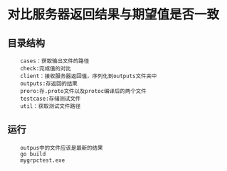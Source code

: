 # 对比服务器返回结果与期望值是否一致

## 目录结构
```
    cases：获取输出文件的路径
    check:完成值的对比
    client：接收服务器返回值，序列化到outputs文件夹中
    outputs:存返回的结果
    proro:存.proto文件以及protoc编译后的两个文件
    testcase:存储测试文件
    util：获取测试文件路径
```
## 运行
```
    outpus中的文件应该是最新的结果
    go build 
    mygrpctest.exe
```